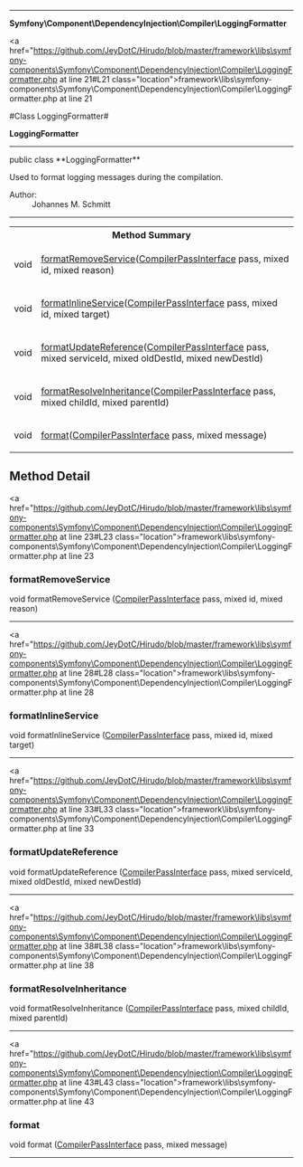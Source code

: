 
- - -

**Symfony\Component\DependencyInjection\Compiler\LoggingFormatter**


<a href="https://github.com/JeyDotC/Hirudo/blob/master/framework\libs\symfony-components\Symfony\Component\DependencyInjection\Compiler\LoggingFormatter.php at line 21#L21 class="location">framework\libs\symfony-components\Symfony\Component\DependencyInjection\Compiler\LoggingFormatter.php at line 21</a>

#Class LoggingFormatter#

**LoggingFormatter**




- - -

<p class="signature">public  class **LoggingFormatter**</p>

<div class="comment" id="overview_description"><p>Used to format logging messages during the compilation.</p></div>

<dl>
<dt>Author:</dt>
<dd>Johannes M. Schmitt <schmittjoh@gmail.com></dd>
</dl>


- - -

<table id="summary_method">
<tr><th colspan="2">Method Summary</th></tr>
<tr>
<td><span class='k'></span> <span class='nx'>void</span></td>
<td class="description"><p class="name"><a href="#formatremoveservice">formatRemoveService</a>(<a href="../../../../symfony/component/dependencyinjection/compiler/compilerpassinterface.html">CompilerPassInterface</a> pass, mixed id, mixed reason)</p></td>
</tr>
<tr>
<td><span class='k'></span> <span class='nx'>void</span></td>
<td class="description"><p class="name"><a href="#formatinlineservice">formatInlineService</a>(<a href="../../../../symfony/component/dependencyinjection/compiler/compilerpassinterface.html">CompilerPassInterface</a> pass, mixed id, mixed target)</p></td>
</tr>
<tr>
<td><span class='k'></span> <span class='nx'>void</span></td>
<td class="description"><p class="name"><a href="#formatupdatereference">formatUpdateReference</a>(<a href="../../../../symfony/component/dependencyinjection/compiler/compilerpassinterface.html">CompilerPassInterface</a> pass, mixed serviceId, mixed oldDestId, mixed newDestId)</p></td>
</tr>
<tr>
<td><span class='k'></span> <span class='nx'>void</span></td>
<td class="description"><p class="name"><a href="#formatresolveinheritance">formatResolveInheritance</a>(<a href="../../../../symfony/component/dependencyinjection/compiler/compilerpassinterface.html">CompilerPassInterface</a> pass, mixed childId, mixed parentId)</p></td>
</tr>
<tr>
<td><span class='k'></span> <span class='nx'>void</span></td>
<td class="description"><p class="name"><a href="#format">format</a>(<a href="../../../../symfony/component/dependencyinjection/compiler/compilerpassinterface.html">CompilerPassInterface</a> pass, mixed message)</p></td>
</tr>
</table>

<h2 id="detail_method">Method Detail</h2>

<a href="https://github.com/JeyDotC/Hirudo/blob/master/framework\libs\symfony-components\Symfony\Component\DependencyInjection\Compiler\LoggingFormatter.php at line 23#L23 class="location">framework\libs\symfony-components\Symfony\Component\DependencyInjection\Compiler\LoggingFormatter.php at line 23</a>

<h3 id="formatRemoveService()">formatRemoveService</h3>
<span class='k'></span> <span class='nx'>void</span> <span class='nf'>formatRemoveService</span> (<a href="../../../../symfony/component/dependencyinjection/compiler/compilerpassinterface.html">CompilerPassInterface</a> pass, mixed id, mixed reason)

<div class="details">
</div>

- - -


<a href="https://github.com/JeyDotC/Hirudo/blob/master/framework\libs\symfony-components\Symfony\Component\DependencyInjection\Compiler\LoggingFormatter.php at line 28#L28 class="location">framework\libs\symfony-components\Symfony\Component\DependencyInjection\Compiler\LoggingFormatter.php at line 28</a>

<h3 id="formatInlineService()">formatInlineService</h3>
<span class='k'></span> <span class='nx'>void</span> <span class='nf'>formatInlineService</span> (<a href="../../../../symfony/component/dependencyinjection/compiler/compilerpassinterface.html">CompilerPassInterface</a> pass, mixed id, mixed target)

<div class="details">
</div>

- - -


<a href="https://github.com/JeyDotC/Hirudo/blob/master/framework\libs\symfony-components\Symfony\Component\DependencyInjection\Compiler\LoggingFormatter.php at line 33#L33 class="location">framework\libs\symfony-components\Symfony\Component\DependencyInjection\Compiler\LoggingFormatter.php at line 33</a>

<h3 id="formatUpdateReference()">formatUpdateReference</h3>
<span class='k'></span> <span class='nx'>void</span> <span class='nf'>formatUpdateReference</span> (<a href="../../../../symfony/component/dependencyinjection/compiler/compilerpassinterface.html">CompilerPassInterface</a> pass, mixed serviceId, mixed oldDestId, mixed newDestId)

<div class="details">
</div>

- - -


<a href="https://github.com/JeyDotC/Hirudo/blob/master/framework\libs\symfony-components\Symfony\Component\DependencyInjection\Compiler\LoggingFormatter.php at line 38#L38 class="location">framework\libs\symfony-components\Symfony\Component\DependencyInjection\Compiler\LoggingFormatter.php at line 38</a>

<h3 id="formatResolveInheritance()">formatResolveInheritance</h3>
<span class='k'></span> <span class='nx'>void</span> <span class='nf'>formatResolveInheritance</span> (<a href="../../../../symfony/component/dependencyinjection/compiler/compilerpassinterface.html">CompilerPassInterface</a> pass, mixed childId, mixed parentId)

<div class="details">
</div>

- - -


<a href="https://github.com/JeyDotC/Hirudo/blob/master/framework\libs\symfony-components\Symfony\Component\DependencyInjection\Compiler\LoggingFormatter.php at line 43#L43 class="location">framework\libs\symfony-components\Symfony\Component\DependencyInjection\Compiler\LoggingFormatter.php at line 43</a>

<h3 id="format()">format</h3>
<span class='k'></span> <span class='nx'>void</span> <span class='nf'>format</span> (<a href="../../../../symfony/component/dependencyinjection/compiler/compilerpassinterface.html">CompilerPassInterface</a> pass, mixed message)

<div class="details">
</div>

- - -

